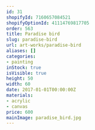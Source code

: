 ```yaml
---
id: 31
shopifyId: 7160657084521
shopifyOptionId: 41114769817705
order: 563
title: Paradise bird
slug: paradise-bird
url: art-works/paradise-bird
aliases: []
categories:
- painting
inStock: true
isVisible: true
height: 50
width: 60
date: 2017-01-01T00:00:00Z
materials:
- acrylic
- canvas
price: 600
mainImage: paradise_bird.jpg
---
```

